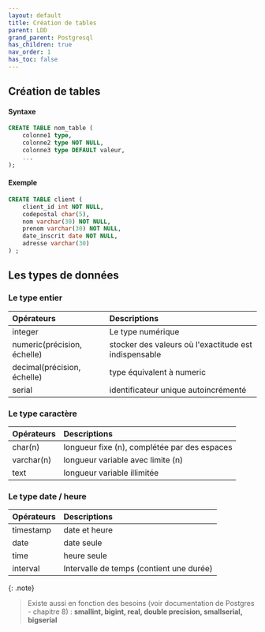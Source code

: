 ```yaml
---
layout: default
title: Création de tables
parent: LDD
grand_parent: Postgresql
has_children: true
nav_order: 1
has_toc: false
---
```


## Création de tables

#### Syntaxe

```sql
CREATE TABLE nom_table (
    colonne1 type,
    colonne2 type NOT NULL,
    colonne3 type DEFAULT valeur,
    ...
);
```

#### Exemple

```sql
CREATE TABLE client (
    client_id int NOT NULL,
    codepostal char(5),
    nom varchar(30) NOT NULL,
    prenom varchar(30) NOT NULL,
    date_inscrit date NOT NULL,
    adresse varchar(30)
) ;
```

## Les types de données

### Le type entier

| Opérateurs                  | Descriptions                                          |
| :-------------------------- | :---------------------------------------------------- |
| integer                     | Le type numérique                                     |
| numeric(précision, échelle) | stocker des valeurs où l'exactitude est indispensable |
| decimal(précision, échelle) | type équivalent à numeric                             |
| serial                      | identificateur unique autoincrémenté                  |

### Le type caractère

| Opérateurs | Descriptions                                 |
| :--------- | :------------------------------------------- |
| char(n)    | longueur fixe (n), complétée par des espaces |
| varchar(n) | longueur variable avec limite (n)            |
| text       | longueur variable illimitée                  |

### Le type date / heure

| Opérateurs | Descriptions                             |
| :--------- | :--------------------------------------- |
| timestamp  | date et heure                            |
| date       | date seule                               |
| time       | heure seule                              |
| interval   | Intervalle de temps (contient une durée) |

{: .note}

> Existe aussi en fonction des besoins (voir documentation de Postgres -
> chapitre 8) : **smallint, bigint, real, double precision, smallserial,
> bigserial**
